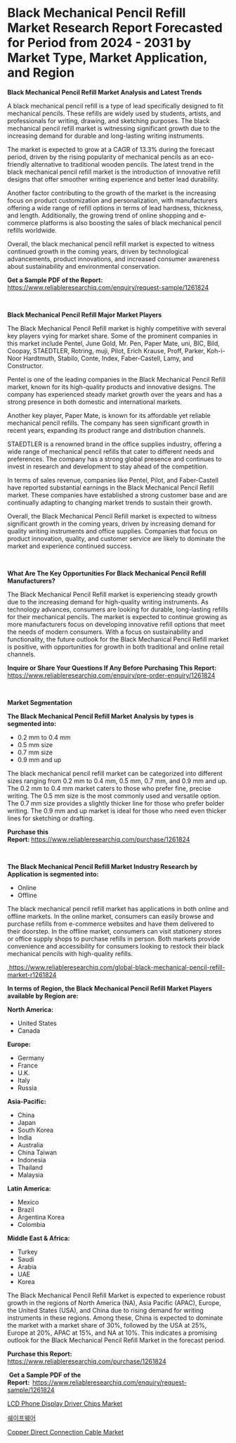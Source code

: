 <p><h1>Black Mechanical Pencil Refill Market Research Report Forecasted for Period from 2024 -  2031 by Market Type, Market Application, and Region</h1></p><p><strong>Black Mechanical Pencil Refill Market Analysis and Latest Trends</strong></p>
<p><p>A black mechanical pencil refill is a type of lead specifically designed to fit mechanical pencils. These refills are widely used by students, artists, and professionals for writing, drawing, and sketching purposes. The black mechanical pencil refill market is witnessing significant growth due to the increasing demand for durable and long-lasting writing instruments.</p><p>The market is expected to grow at a CAGR of 13.3% during the forecast period, driven by the rising popularity of mechanical pencils as an eco-friendly alternative to traditional wooden pencils. The latest trend in the black mechanical pencil refill market is the introduction of innovative refill designs that offer smoother writing experience and better lead durability.</p><p>Another factor contributing to the growth of the market is the increasing focus on product customization and personalization, with manufacturers offering a wide range of refill options in terms of lead hardness, thickness, and length. Additionally, the growing trend of online shopping and e-commerce platforms is also boosting the sales of black mechanical pencil refills worldwide.</p><p>Overall, the black mechanical pencil refill market is expected to witness continued growth in the coming years, driven by technological advancements, product innovations, and increased consumer awareness about sustainability and environmental conservation.</p></p>
<p><strong>Get a Sample PDF of the Report:&nbsp;</strong> <a href="https://www.reliableresearchiq.com/enquiry/request-sample/1261824">https://www.reliableresearchiq.com/enquiry/request-sample/1261824</a></p>
<p>&nbsp;</p>
<p><strong>Black Mechanical Pencil Refill Major Market Players</strong></p>
<p><p>The Black Mechanical Pencil Refill market is highly competitive with several key players vying for market share. Some of the prominent companies in this market include Pentel, June Gold, Mr. Pen, Paper Mate, uni, BIC, Bild, Coopay, STAEDTLER, Rotring, muji, Pilot, Erich Krause, Proff, Parker, Koh-i-Noor Hardtmuth, Stabilo, Conte, Index, Faber-Castell, Lamy, and Constructor.</p><p>Pentel is one of the leading companies in the Black Mechanical Pencil Refill market, known for its high-quality products and innovative designs. The company has experienced steady market growth over the years and has a strong presence in both domestic and international markets.</p><p>Another key player, Paper Mate, is known for its affordable yet reliable mechanical pencil refills. The company has seen significant growth in recent years, expanding its product range and distribution channels.</p><p>STAEDTLER is a renowned brand in the office supplies industry, offering a wide range of mechanical pencil refills that cater to different needs and preferences. The company has a strong global presence and continues to invest in research and development to stay ahead of the competition.</p><p>In terms of sales revenue, companies like Pentel, Pilot, and Faber-Castell have reported substantial earnings in the Black Mechanical Pencil Refill market. These companies have established a strong customer base and are continually adapting to changing market trends to sustain their growth.</p><p>Overall, the Black Mechanical Pencil Refill market is expected to witness significant growth in the coming years, driven by increasing demand for quality writing instruments and office supplies. Companies that focus on product innovation, quality, and customer service are likely to dominate the market and experience continued success.</p></p>
<p>&nbsp;</p>
<p><strong>What Are The Key Opportunities For Black Mechanical Pencil Refill Manufacturers?</strong></p>
<p><p>The Black Mechanical Pencil Refill market is experiencing steady growth due to the increasing demand for high-quality writing instruments. As technology advances, consumers are looking for durable, long-lasting refills for their mechanical pencils. The market is expected to continue growing as more manufacturers focus on developing innovative refill options that meet the needs of modern consumers. With a focus on sustainability and functionality, the future outlook for the Black Mechanical Pencil Refill market is positive, with opportunities for growth in both traditional and online retail channels.</p></p>
<p><strong>Inquire or Share Your Questions If Any Before Purchasing This Report:</strong> <a href="https://www.reliableresearchiq.com/enquiry/pre-order-enquiry/1261824">https://www.reliableresearchiq.com/enquiry/pre-order-enquiry/1261824</a></p>
<p>&nbsp;</p>
<p><strong>Market Segmentation</strong></p>
<p><strong>The Black Mechanical Pencil Refill Market Analysis by types is segmented into:</strong></p>
<p><ul><li>0.2 mm to 0.4 mm</li><li>0.5 mm size</li><li>0.7 mm size</li><li>0.9 mm and up</li></ul></p>
<p><p>The black mechanical pencil refill market can be categorized into different sizes ranging from 0.2 mm to 0.4 mm, 0.5 mm, 0.7 mm, and 0.9 mm and up. The 0.2 mm to 0.4 mm market caters to those who prefer fine, precise writing. The 0.5 mm size is the most commonly used and versatile option. The 0.7 mm size provides a slightly thicker line for those who prefer bolder writing. The 0.9 mm and up market is ideal for those who need even thicker lines for sketching or drafting.</p></p>
<p><strong>Purchase this Report:&nbsp;</strong><a href="https://www.reliableresearchiq.com/purchase/1261824">https://www.reliableresearchiq.com/purchase/1261824</a></p>
<p>&nbsp;</p>
<p><strong>The Black Mechanical Pencil Refill Market Industry Research by Application is segmented into:</strong></p>
<p><ul><li>Online</li><li>Offline</li></ul></p>
<p><p>The black mechanical pencil refill market has applications in both online and offline markets. In the online market, consumers can easily browse and purchase refills from e-commerce websites and have them delivered to their doorstep. In the offline market, consumers can visit stationery stores or office supply shops to purchase refills in person. Both markets provide convenience and accessibility for consumers looking to restock their black mechanical pencils with high-quality refills.</p></p>
<p><a href="https://www.reliableresearchiq.com/global-black-mechanical-pencil-refill-market-r1261824">&nbsp;https://www.reliableresearchiq.com/global-black-mechanical-pencil-refill-market-r1261824</a></p>
<p><strong>In terms of Region, the Black Mechanical Pencil Refill Market Players available by Region are:</strong></p>
<p>
    <p> <strong> North America: </strong>
        <ul>
            <li>United States</li>
            <li>Canada</li>
        </ul>
        </p> 
    <p> <strong> Europe: </strong>
        <ul>
            <li>Germany</li>
            <li>France</li>
            <li>U.K.</li>
            <li>Italy</li>
            <li>Russia</li>
        </ul>
        </p> 
    <p> <strong> Asia-Pacific: </strong>
        <ul>
            <li>China</li>
            <li>Japan</li>
            <li>South Korea</li>
            <li>India</li>
            <li>Australia</li>
            <li>China Taiwan</li>
            <li>Indonesia</li>
            <li>Thailand</li>
            <li>Malaysia</li>
        </ul>
        </p> 
    <p> <strong> Latin America: </strong>
        <ul>
            <li>Mexico</li>
            <li>Brazil</li>
            <li>Argentina Korea</li>
            <li>Colombia</li>
        </ul>
        </p> 
    <p> <strong> Middle East & Africa: </strong>
        <ul>
            <li>Turkey</li>
            <li>Saudi</li>
            <li>Arabia</li>
            <li>UAE</li>
            <li>Korea</li>
        </ul>
    </p>
    </p>
<p><p>The Black Mechanical Pencil Refill Market is expected to experience robust growth in the regions of North America (NA), Asia Pacific (APAC), Europe, the United States (USA), and China due to rising demand for writing instruments in these regions. Among these, China is expected to dominate the market with a market share of 30%, followed by the USA at 25%, Europe at 20%, APAC at 15%, and NA at 10%. This indicates a promising outlook for the Black Mechanical Pencil Refill Market in the forecast period.</p></p>
<p><strong>Purchase this Report: </strong><a href="https://www.reliableresearchiq.com/purchase/1261824">https://www.reliableresearchiq.com/purchase/1261824</a></p>
<p>&nbsp;<strong>Get a Sample PDF of the Report:&nbsp;&nbsp;</strong><a href="https://www.reliableresearchiq.com/enquiry/request-sample/1261824">https://www.reliableresearchiq.com/enquiry/request-sample/1261824</a></p>
<p><strong></strong></p>
<p><p><a href="https://medium.com/@sdonald04328/global-lcd-phone-display-driver-chips-market-trends-insights-into-growth-opportunities-and-4fe0001dd461">LCD Phone Display Driver Chips Market</a></p><p><a href="https://github.com/victorsharp87978/Market-Research-Report-List-2/blob/main/177253740122.md">쉐이프웨어</a></p><p><a href="https://medium.com/@faith.reidt5556/global-copper-direct-connection-cable-market-opportunities-and-forecast-for-period-from-2024-to-ee694ff62e5d">Copper Direct Connection Cable Market</a></p></p>